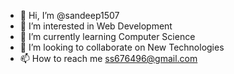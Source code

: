 - 👋 Hi, I’m @sandeep1507
- 👀 I’m interested in Web Development
- 🌱 I’m currently learning Computer Science
- 💞️ I’m looking to collaborate on New Technologies
- 📫 How to reach me ss676496@gmail.com

<!---
sandeep1507/sandeep1507 is a ✨ special ✨ repository because its `README.md` (this file) appears on your GitHub profile.
You can click the Preview link to take a look at your changes.
--->

